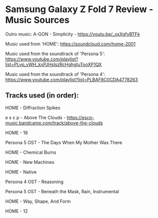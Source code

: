 # Samsung Galaxy Z Fold 7 Review - Music Sources

Outro music:
A-GON - Simplicity - https://youtu.be/_oxXgfyBTFk

Music used from 'HOME': https://soundcloud.com/home-2001

Music used from the soundtrack of 'Persona 5': https://www.youtube.com/playlist?list=PLvp_vWH_ksPJHslszRcHghgtuTooXP1QX

Music used from the soundtrack of 'Persona 4': https://www.youtube.com/playlist?list=PLBAF8C0CDA4778263


## Tracks used (in order):

HOME - Diffraction Spikes

e s c p - Above The Clouds - https://escp-music.bandcamp.com/track/above-the-clouds

HOME - 18

Persona 5 OST - The Days When My Mother Was There

HOME - Chemical Burns

HOME - New Machines

HOME - Native

Persona 4 OST - Reasoning

Persona 5 OST - Beneath the Mask, Rain, Instrumental

HOME - Way, Shape, And Form

HOME - 12
